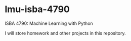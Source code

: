 # lmu-isba-4790

ISBA 4790: Machine Learning with Python

I will store homework and other projects in this repository.
